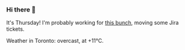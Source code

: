### Hi there :wave:

It's Thursday! I'm probably working for [this bunch](https://github.com/kohofinancial), moving some Jira tickets.

Weather in Toronto: overcast, at +11°C.
